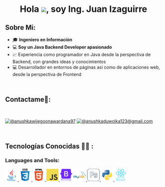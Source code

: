 <h1 align="center">Hola <img src="https://media.giphy.com/media/hvRJCLFzcasrR4ia7z/giphy.gif" width="35">, soy Ing. Juan Izaguirre</h1>

## Sobre Mi:

- 🎓 **Ingeniero en Información**
- 💻 **Soy un Java Backend Developer apasionado**
- 📈 Experiencia como programador en Java desde la perspectiva de Backend, con grandes ideas y conocimientos
- 💻 Desarrollador en entornos de páginas así como de aplicaciones web, desde la perspectiva de Frontend

<br>

## Contactame📲:

<br>

[![@anushkawijegoonawardana97](https://img.icons8.com/fluency/48/000000/linkedin.png "@juan-izaguirre-021290218")](www.linkedin.com/in/juan-izaguirre-021290218) [![@anushkaduwolka123@gmail.com](https://img.icons8.com/fluency/48/000000/apple-mail.png "@jpsip2001@gmail.com")](jpsip2001@gmail.com)

<br>

## Tecnologías Conocidas 🧑‍💻 :

<h3 align="left">Languages and Tools:</h3>
<p align="left"> <a href="https://getbootstrap.com" target="_blank" rel="noreferrer">
  <a href="https://www.java.com" target="_blank" rel="noreferrer"> 
    <img src="https://raw.githubusercontent.com/devicons/devicon/master/icons/java/java-original.svg" alt="java" width="40"
      height="40" /> </a>
     <a href="https://www.w3schools.com/css/" target="_blank" rel="noreferrer"> 
       <img src="https://raw.githubusercontent.com/devicons/devicon/master/icons/css3/css3-original-wordmark.svg" alt="css3"
      width="40" height="40" /> </a> 
  <a href="https://www.w3.org/html/" target="_blank" rel="noreferrer"> 
    <img src="https://raw.githubusercontent.com/devicons/devicon/master/icons/html5/html5-original-wordmark.svg"
      alt="html5" width="40" height="40" /> </a> 
  <a href="https://developer.mozilla.org/en-US/docs/Web/JavaScript" target="_blank" rel="noreferrer"> 
    <img src="https://raw.githubusercontent.com/devicons/devicon/master/icons/javascript/javascript-original.svg"
      alt="javascript" width="40" height="40" /> </a> 
  <img src="https://raw.githubusercontent.com/devicons/devicon/master/icons/bootstrap/bootstrap-plain-wordmark.svg"
      alt="bootstrap" width="40" height="40" /> 
  <a href="https://www.mysql.com/" target="_blank" rel="noreferrer"> 
    <img src="https://raw.githubusercontent.com/devicons/devicon/master/icons/mysql/mysql-original-wordmark.svg"
      alt="mysql" width="40" height="40" /> </a> 
  <a href="https://www.photoshop.com/en" target="_blank" rel="noreferrer"> 
    <img src="https://raw.githubusercontent.com/devicons/devicon/master/icons/photoshop/photoshop-line.svg" alt="photoshop"
      width="40" height="40" /> </a> 
  <a href="https://www.python.org" target="_blank" rel="noreferrer"> 
    <img src="https://raw.githubusercontent.com/devicons/devicon/master/icons/python/python-original.svg" alt="python"
      width="40" height="40" /> </a> 
  <a href="https://reactjs.org/" target="_blank" rel="noreferrer"> 
    <img src="https://raw.githubusercontent.com/devicons/devicon/master/icons/react/react-original-wordmark.svg"
      alt="react" width="40" height="40" /> </a> 
</p>
